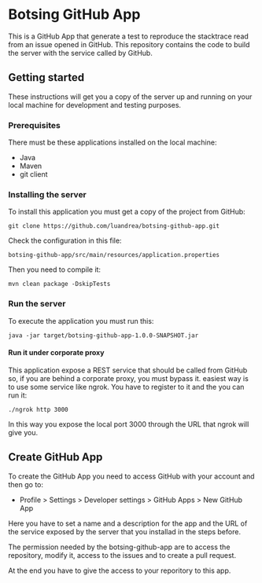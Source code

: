 # Botsing GitHub App

This is a GitHub App that generate a test to reproduce the stacktrace read from an issue opened in GitHub. This repository contains the code to build the server with the service called by GitHub.

## Getting started

These instructions will get you a copy of the server up and running on your local machine for development and testing purposes.

### Prerequisites

There must be these applications installed on the local machine:

* Java
* Maven
* git client

### Installing the server

To install this application you must get a copy of the project from GitHub:

```
git clone https://github.com/luandrea/botsing-github-app.git
```

Check the configuration in this file:
```
botsing-github-app/src/main/resources/application.properties
```

Then you need to compile it:

```
mvn clean package -DskipTests
```

### Run the server

To execute the application you must run this:

```
java -jar target/botsing-github-app-1.0.0-SNAPSHOT.jar
```

#### Run it under corporate proxy

This application expose a REST service that should be called from GitHub so, if you are behind a corporate proxy, you must bypass it.
easiest way is to use some service like ngrok. You have to register to it and the you can run it:

```
./ngrok http 3000
```

In this way you expose the local port 3000 through the URL that ngrok will give you.

## Create GitHub App

To create the GitHub App you need to access GitHub with your account and then go to:

* Profile > Settings > Developer settings > GitHub Apps > New GitHub App

Here you have to set a name and a description for the app and the URL of the service exposed by the server that you installad in the steps before.

The permission needed by the botsing-github-app are to access the repository, modify it, access to the issues and to create a pull request.

At the end you have to give the access to your reporitory to this app.